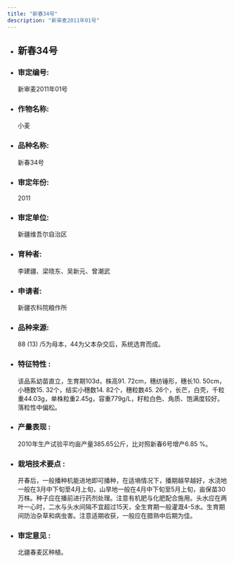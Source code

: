 ```yaml
---
title: "新春34号"
description: "新审麦2011年01号"
---
```

* ## 新春34号
* ###  审定编号:  
   新审麦2011年01号

*  ### 作物名称:  
   小麦

*   ###  品种名称: 
    新春34号

*   ### 审定年份: 
    2011

*   ### 审定单位:  
    新疆维吾尔自治区

*   ### 育种者:  
    李建疆、梁晓东、吴新元、曾潮武

*   ### 申请者:  
    新疆农科院粮作所

*   ### 品种来源:  
    88 (13) /5为母本，44为父本杂交后，系统选育而成。

*   ### 特征特性 : 
    该品系幼苗直立，生育期103d，株高91. 72cm，穗纺锤形，穗长10. 50cm，小穗数15. 32个，结实小穗数14. 82个，穗粒数45. 26个，长芒，白壳，千粒重44.03g，单株粒重2.45g，容重779g/L，籽粒白色、角质、饱满度较好。落粒性中偏松。

*   ### 产量表现 : 
    2010年生产试验平均亩产量385.65公斤，比对照新春6号增产6.85 %。

*   ### 栽培技术要点 : 
    开春后，一般播种机能进地即可播种，在适墒情况下，播期越早越好，水浇地一般在3月中下旬至4月上旬，山旱地一般在4月中下旬至5月上旬，亩保苗30万株。种子应在播前进行药剂处理。注意有机肥与化肥配合施用。头水应在两叶一心时，二水与头水间隔不宜超过15天，全生育期一般灌溉4-5水。生育期间防治杂草和病虫害。注意适期收获，一般应在腊熟中后期为佳。

*   ### 审定意见 : 
    北疆春麦区种植。
